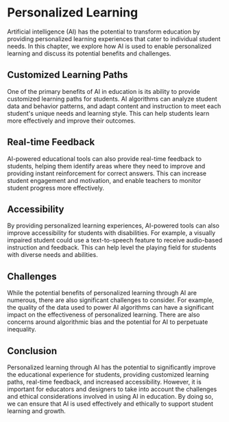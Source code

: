 Personalized Learning
===============================================================

Artificial intelligence (AI) has the potential to transform education by providing personalized learning experiences that cater to individual student needs. In this chapter, we explore how AI is used to enable personalized learning and discuss its potential benefits and challenges.

Customized Learning Paths
-------------------------

One of the primary benefits of AI in education is its ability to provide customized learning paths for students. AI algorithms can analyze student data and behavior patterns, and adapt content and instruction to meet each student's unique needs and learning style. This can help students learn more effectively and improve their outcomes.

Real-time Feedback
------------------

AI-powered educational tools can also provide real-time feedback to students, helping them identify areas where they need to improve and providing instant reinforcement for correct answers. This can increase student engagement and motivation, and enable teachers to monitor student progress more effectively.

Accessibility
-------------

By providing personalized learning experiences, AI-powered tools can also improve accessibility for students with disabilities. For example, a visually impaired student could use a text-to-speech feature to receive audio-based instruction and feedback. This can help level the playing field for students with diverse needs and abilities.

Challenges
----------

While the potential benefits of personalized learning through AI are numerous, there are also significant challenges to consider. For example, the quality of the data used to power AI algorithms can have a significant impact on the effectiveness of personalized learning. There are also concerns around algorithmic bias and the potential for AI to perpetuate inequality.

Conclusion
----------

Personalized learning through AI has the potential to significantly improve the educational experience for students, providing customized learning paths, real-time feedback, and increased accessibility. However, it is important for educators and designers to take into account the challenges and ethical considerations involved in using AI in education. By doing so, we can ensure that AI is used effectively and ethically to support student learning and growth.
